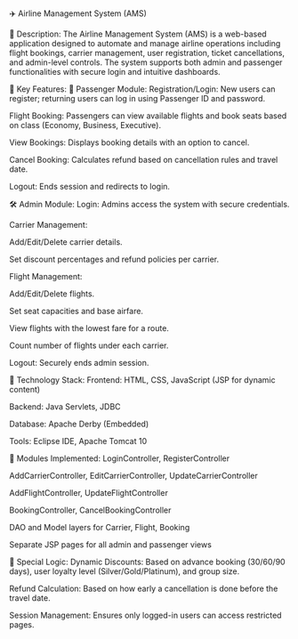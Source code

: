 ✈️ Airline Management System (AMS)


🔹 Description:
The Airline Management System (AMS) is a web-based application designed to automate and manage airline operations including flight bookings, carrier management, user registration, ticket cancellations, and admin-level controls. The system supports both admin and passenger functionalities with secure login and intuitive dashboards.

🔹 Key Features:
👤 Passenger Module:
Registration/Login: New users can register; returning users can log in using Passenger ID and password.

Flight Booking: Passengers can view available flights and book seats based on class (Economy, Business, Executive).

View Bookings: Displays booking details with an option to cancel.

Cancel Booking: Calculates refund based on cancellation rules and travel date.

Logout: Ends session and redirects to login.

🛠️ Admin Module:
Login: Admins access the system with secure credentials.

Carrier Management:

Add/Edit/Delete carrier details.

Set discount percentages and refund policies per carrier.

Flight Management:

Add/Edit/Delete flights.

Set seat capacities and base airfare.

View flights with the lowest fare for a route.

Count number of flights under each carrier.

Logout: Securely ends admin session.

🔹 Technology Stack:
Frontend: HTML, CSS, JavaScript (JSP for dynamic content)

Backend: Java Servlets, JDBC

Database: Apache Derby (Embedded)

Tools: Eclipse IDE, Apache Tomcat 10

🔹 Modules Implemented:
LoginController, RegisterController

AddCarrierController, EditCarrierController, UpdateCarrierController

AddFlightController, UpdateFlightController

BookingController, CancelBookingController

DAO and Model layers for Carrier, Flight, Booking

Separate JSP pages for all admin and passenger views

🔹 Special Logic:
Dynamic Discounts: Based on advance booking (30/60/90 days), user loyalty level (Silver/Gold/Platinum), and group size.

Refund Calculation: Based on how early a cancellation is done before the travel date.

Session Management: Ensures only logged-in users can access restricted pages.

